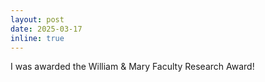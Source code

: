 ```yaml
---
layout: post
date: 2025-03-17
inline: true
---
```


I was awarded the William & Mary Faculty Research Award!